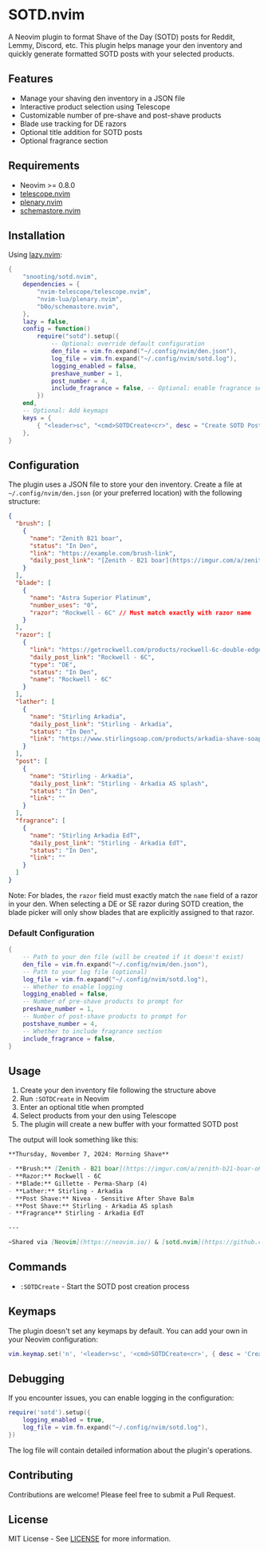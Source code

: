 # SOTD.nvim

A Neovim plugin to format Shave of the Day (SOTD) posts for Reddit, Lemmy, Discord, etc. This plugin helps manage your den inventory and quickly generate formatted SOTD posts with your selected products.

## Features

- Manage your shaving den inventory in a JSON file
- Interactive product selection using Telescope
- Customizable number of pre-shave and post-shave products
- Blade use tracking for DE razors
- Optional title addition for SOTD posts
- Optional fragrance section

## Requirements

- Neovim >= 0.8.0
- [telescope.nvim](https://github.com/nvim-telescope/telescope.nvim)
- [plenary.nvim](https://github.com/nvim-lua/plenary.nvim)
- [schemastore.nvim](https://github.com/b0o/schemastore.nvim)

## Installation

Using [lazy.nvim](https://github.com/folke/lazy.nvim):

```lua
{
    "snooting/sotd.nvim",
    dependencies = {
        "nvim-telescope/telescope.nvim",
        "nvim-lua/plenary.nvim",
        "b0o/schemastore.nvim",
    },
    lazy = false,
    config = function()
        require("sotd").setup({
            -- Optional: override default configuration
            den_file = vim.fn.expand("~/.config/nvim/den.json"),
            log_file = vim.fn.expand("~/.config/nvim/sotd.log"),
            logging_enabled = false,
            preshave_number = 1,
            post_number = 4,
            include_fragrance = false, -- Optional: enable fragrance section
        })
    end,
    -- Optional: Add keymaps
    keys = {
        { "<leader>sc", "<cmd>SOTDCreate<cr>", desc = "Create SOTD Post" },
    },
}
```

## Configuration

The plugin uses a JSON file to store your den inventory. Create a file at `~/.config/nvim/den.json` (or your preferred location) with the following structure:

```json
{
  "brush": [
    {
      "name": "Zenith B21 boar",
      "status": "In Den",
      "link": "https://example.com/brush-link",
      "daily_post_link": "[Zenith - B21 boar](https://imgur.com/a/zenith-b21-boar-oP0sLsA)"
    }
  ],
  "blade": [
    {
      "name": "Astra Superior Platinum",
      "number_uses": "0",
      "razor": "Rockwell - 6C" // Must match exactly with razor name
    }
  ],
  "razor": [
    {
      "link": "https://getrockwell.com/products/rockwell-6c-double-edge-safety-razor",
      "daily_post_link": "Rockwell - 6C",
      "type": "DE",
      "status": "In Den",
      "name": "Rockwell - 6C"
    }
  ],
  "lather": [
    {
      "name": "Stirling Arkadia",
      "daily_post_link": "Stirling - Arkadia",
      "status": "In Den",
      "link": "https://www.stirlingsoap.com/products/arkadia-shave-soap"
    }
  ],
  "post": [
    {
      "name": "Stirling - Arkadia",
      "daily_post_link": "Stirling - Arkadia AS splash",
      "status": "In Den",
      "link": ""
    }
  ],
  "fragrance": [
    {
      "name": "Stirling Arkadia EdT",
      "daily_post_link": "Stirling - Arkadia EdT",
      "status": "In Den",
      "link": ""
    }
  ]
}
```

Note: For blades, the `razor` field must exactly match the `name` field of a
razor in your den. When selecting a DE or SE razor during SOTD creation, the
blade picker will only show blades that are explicitly assigned to that razor.

### Default Configuration

```lua
{
    -- Path to your den file (will be created if it doesn't exist)
    den_file = vim.fn.expand("~/.config/nvim/den.json"),
    -- Path to your log file (optional)
    log_file = vim.fn.expand("~/.config/nvim/sotd.log"),
    -- Whether to enable logging
    logging_enabled = false,
    -- Number of pre-shave products to prompt for
    preshave_number = 1,
    -- Number of post-shave products to prompt for
    postshave_number = 4,
    -- Whether to include fragrance section
    include_fragrance = false,
}
```

## Usage

1. Create your den inventory file following the structure above
2. Run `:SOTDCreate` in Neovim
3. Enter an optional title when prompted
4. Select products from your den using Telescope
5. The plugin will create a new buffer with your formatted SOTD post

The output will look something like this:

```markdown
**Thursday, November 7, 2024: Morning Shave**

- **Brush:** [Zenith - B21 boar](https://imgur.com/a/zenith-b21-boar-oP0sLsA)
- **Razor:** Rockwell - 6C
- **Blade:** Gillette - Perma-Sharp (4)
- **Lather:** Stirling - Arkadia
- **Post Shave:** Nivea - Sensitive After Shave Balm
- **Post Shave:** Stirling - Arkadia AS splash
- **Fragrance** Stirling - Arkadia EdT

---

~Shared via [Neovim](https://neovim.io/) & [sotd.nvim](https://github.com/snooting/sotd.nvim)~
```

## Commands

- `:SOTDCreate` - Start the SOTD post creation process

## Keymaps

The plugin doesn't set any keymaps by default. You can add your own in your Neovim configuration:

```lua
vim.keymap.set('n', '<leader>sc', '<cmd>SOTDCreate<cr>', { desc = 'Create SOTD Post' })
```

## Debugging

If you encounter issues, you can enable logging in the configuration:

```lua
require('sotd').setup({
    logging_enabled = true,
    log_file = vim.fn.expand("~/.config/nvim/sotd.log"),
})
```

The log file will contain detailed information about the plugin's operations.

## Contributing

Contributions are welcome! Please feel free to submit a Pull Request.

## License

MIT License - See [LICENSE](LICENSE) for more information.
